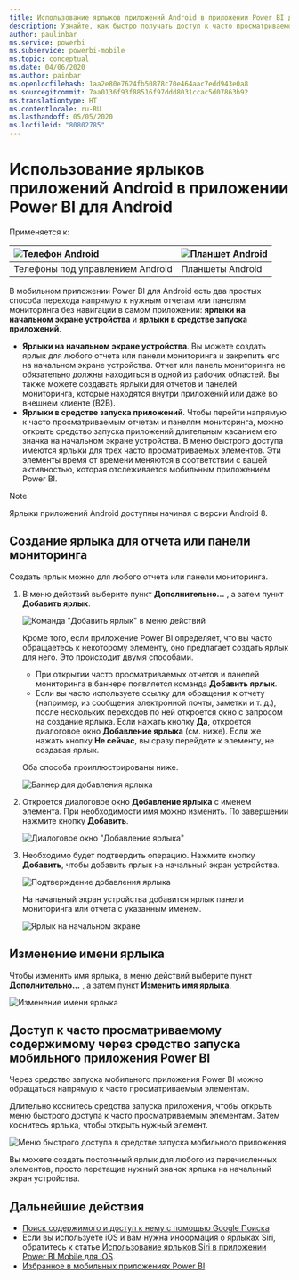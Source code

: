 ```yaml
---
title: Использование ярлыков приложений Android в приложении Power BI для Android
description: Узнайте, как быстро получать доступ к часто просматриваемому содержимому с помощью ярлыков и Google Поиска.
author: paulinbar
ms.service: powerbi
ms.subservice: powerbi-mobile
ms.topic: conceptual
ms.date: 04/06/2020
ms.author: painbar
ms.openlocfilehash: 1aa2e80e7624fb50878c70e464aac7edd943e0a8
ms.sourcegitcommit: 7aa0136f93f88516f97ddd8031ccac5d07863b92
ms.translationtype: HT
ms.contentlocale: ru-RU
ms.lasthandoff: 05/05/2020
ms.locfileid: "80802785"
---
```

# <a name="use-android-app-shortcuts-in-the-power-bi-android-app"></a>Использование ярлыков приложений Android в приложении Power BI для Android

Применяется к:

| ![Телефон Android](./media/mobile-app-quick-access-shortcuts/android-logo-40-px.png) | ![Планшет Android](./media/mobile-app-quick-access-shortcuts/android-logo-40-px.png) |
|:--- |:--- |
| Телефоны под управлением Android |Планшеты Android |

В мобильном приложении Power BI для Android есть два простых способа перехода напрямую к нужным отчетам или панелям мониторинга без навигации в самом приложении: **ярлыки на начальном экране устройства** и **ярлыки в средстве запуска приложений**.
 * **Ярлыки на начальном экране устройства**. Вы можете создать ярлык для любого отчета или панели мониторинга и закрепить его на начальном экране устройства. Отчет или панель мониторинга не обязательно должны находиться в одной из рабочих областей. Вы также можете создавать ярлыки для отчетов и панелей мониторинга, которые находятся внутри приложений или даже во внешнем клиенте (B2B).
 * **Ярлыки в средстве запуска приложений**. Чтобы перейти напрямую к часто просматриваемым отчетам и панелям мониторинга, можно открыть средство запуска приложений длительным касанием его значка на начальном экране устройства. В меню быстрого доступа имеются ярлыки для трех часто просматриваемых элементов. Эти элементы время от времени меняются в соответствии с вашей активностью, которая отслеживается мобильным приложением Power BI.

 >[!NOTE]
 >Ярлыки приложений Android доступны начиная с версии Android 8.

## <a name="create-a-shortcut-to-any-report-or-dashboard"></a>Создание ярлыка для отчета или панели мониторинга

Создать ярлык можно для любого отчета или панели мониторинга.

1. В меню действий выберите пункт **Дополнительно...** , а затем пункт **Добавить ярлык**.

   ![Команда "Добавить ярлык" в меню действий](media/mobile-app-quick-access-shortcuts/mobile-add-shortcut-action-menu.png)

   Кроме того, если приложение Power BI определяет, что вы часто обращаетесь к некоторому элементу, оно предлагает создать ярлык для него. Это происходит двумя способами.
   * При открытии часто просматриваемых отчетов и панелей мониторинга в баннере появляется команда **Добавить ярлык**.
   * Если вы часто используете ссылку для обращения к отчету (например, из сообщения электронной почты, заметки и т. д.), после нескольких переходов по ней откроется окно с запросом на создание ярлыка. Если нажать кнопку **Да**, откроется диалоговое окно **Добавление ярлыка** (см. ниже). Если же нажать кнопку **Не сейчас**, вы сразу перейдете к элементу, не создавая ярлык.
   
   Оба способа проиллюстрированы ниже.

   ![Баннер для добавления ярлыка](media/mobile-app-quick-access-shortcuts/mobile-add-shortcut-banner.png)


 1. Откроется диалоговое окно **Добавление ярлыка** с именем элемента. При необходимости имя можно изменить. По завершении нажмите кнопку **Добавить**.

    ![Диалоговое окно "Добавление ярлыка"](media/mobile-app-quick-access-shortcuts/mobile-add-shortcut-dialog.png)

1. Необходимо будет подтвердить операцию. Нажмите кнопку **Добавить**, чтобы добавить ярлык на начальный экран устройства.

   ![Подтверждение добавления ярлыка](media/mobile-app-quick-access-shortcuts/mobile-confirm-shortcut.png)

   На начальный экран устройства добавится ярлык панели мониторинга или отчета с указанным именем.

   ![Ярлык на начальном экране](media/mobile-app-quick-access-shortcuts/mobile-shortcut-on-home-screen.png)

## <a name="edit-the-shortcut-name"></a>Изменение имени ярлыка

Чтобы изменить имя ярлыка, в меню действий выберите пункт **Дополнительно...** , а затем пункт **Изменить имя ярлыка**.

 ![Изменение имени ярлыка](media/mobile-app-quick-access-shortcuts/mobile-edit-shortcut.png)

## <a name="use-the-power-bi-mobile-app-launcher-to-access-frequently-viewed-content"></a>Доступ к часто просматриваемому содержимому через средство запуска мобильного приложения Power BI

Через средство запуска мобильного приложения Power BI можно обращаться напрямую к часто просматриваемым элементам.

Длительно коснитесь средства запуска приложения, чтобы открыть меню быстрого доступа к часто просматриваемым элементам. Затем коснитесь ярлыка, чтобы открыть нужный элемент.

![Меню быстрого доступа в средстве запуска мобильного приложения](media/mobile-app-quick-access-shortcuts/mobile-shortcut-from-quick-access-menu.png)

Вы можете создать постоянный ярлык для любого из перечисленных элементов, просто перетащив нужный значок ярлыка на начальный экран устройства.

## <a name="next-steps"></a>Дальнейшие действия
* [Поиск содержимого и доступ к нему с помощью Google Поиска](mobile-app-find-access-google-search.md)
* Если вы используете iOS и вам нужна информация о ярлыках Siri, обратитесь к статье [Использование ярлыков Siri в приложении Power BI Mobile для iOS](mobile-apps-ios-siri-shortcuts.md).
* [Избранное в мобильных приложениях Power BI](mobile-apps-favorites.md)
